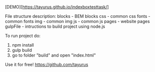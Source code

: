[DEMO][https://tayurus.github.io/indexboxtesttask/]

File structure description:
blocks - BEM blocks
css - common css
fonts - common fonts
img - common img
js - common js
pages - website pages
gulpFile - intructions to build project using node.js

To run project do:

1. npm install
2. gulp build
3. go to folder "build" and open "index.html"

Use it for free!
https://github.com/tayurus

